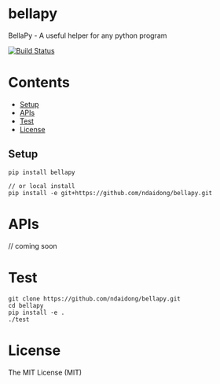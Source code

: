 # bellapy
BellaPy - A useful helper for any python program


[![Build Status](https://travis-ci.org/ndaidong/bellapy.svg?branch=master)](https://travis-ci.org/ndaidong/bellapy)


# Contents

* [Setup](#setup)
* [APIs](#apis)
* [Test](#test)
* [License](#license)


## Setup

  ```
  pip install bellapy

  // or local install
  pip install -e git+https://github.com/ndaidong/bellapy.git
  ```

# APIs

// coming soon

# Test

```
git clone https://github.com/ndaidong/bellapy.git
cd bellapy
pip install -e .
./test
```


# License

The MIT License (MIT)
